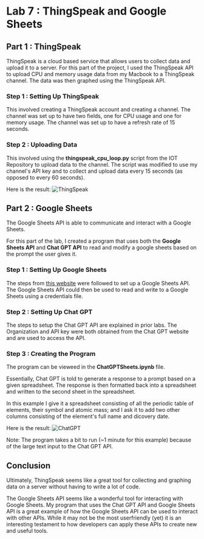 # Lab 7 : ThingSpeak and Google Sheets

## Part 1 : ThingSpeak

ThingSpeak is a cloud based service that allows users to collect data and upload it to a server. For this part of the project, I used the ThingSpeak API to upload CPU and memory usage data from my Macbook to a ThingSpeak channel. The data was then graphed using the ThingSpeak API.

### Step 1 : Setting Up ThingSpeak

This involved creating a ThingSpeak account and creating a channel. The channel was set up to have two fields, one for CPU usage and one for memory usage. The channel was set up to have a refresh rate of 15 seconds.

### Step 2 : Uploading Data

This involved using the **thingspeak_cpu_loop.py** script from the IOT Repository to upload data to the channel. The script was modified to use my channel's API key and to collect and upload data every 15 seconds (as opposed to every 60 seconds).

Here is the result:
![ThingSpeak](Media/CPULoop.gif)

## Part 2 : Google Sheets

The Google Sheets API is able to communicate and interact with a Google Sheets.

For this part of the lab, I created a program that uses both the **Google Sheets API** and **Chat GPT API** to read and modify a google sheets based on the prompt the user gives it.

### Step 1 : Setting Up Google Sheets

The steps from [this website](https://robocorp.com/docs/development-guide/google-sheets/interacting-with-google-sheets) were followed to set up a Google Sheets API. The Google Sheets API could then be used to read and write to a Google Sheets using a credentials file.

### Step 2 : Setting Up Chat GPT

The steps to setup the Chat GPT API are explained in prior labs. The Organization and API key were both obtained from the Chat GPT website and are used to access the API.

### Step 3 : Creating the Program

The program can be vieweed in the **ChatGPTSheets.ipynb** file.

Essentially, Chat GPT is told to generate a response to a prompt based on a given spreadsheet. The response is then formatted back into a spreadsheet and written to the second sheet in the spreadsheet.

In this example I give it a spreadsheet consisting of all the periodic table of elements, their symbol and atomic mass; and I ask it to add two other columns consisting of the element's full name and dicovery date.

Here is the result:
![ChatGPT](Media/ChatGPTSheetsExample.gif)

Note: The program takes a bit to run (~1 minute for this example) because of the large text input to the Chat GPT API.

## Conclusion

Ultimately, ThingSpeak seems like a great tool for collecting and graphing data on a server without having to write a lot of code.

The Google Sheets API seems like a wonderful tool for interacting with Google Sheets. My program that uses the Chat GPT API and Google Sheets API is a great example of how the Google Sheets API can be used to interact with other APIs. While it may not be the most userfriendly (yet) it is an interesting testament to how developers can apply these APIs to create new and useful tools.
